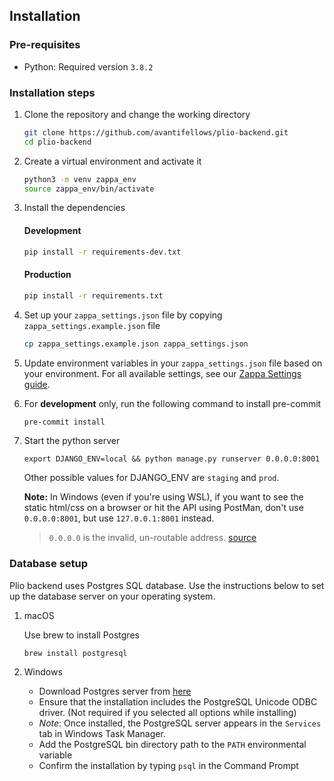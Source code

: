 ## Installation


### Pre-requisites
- Python: Required version `3.8.2`


### Installation steps
1. Clone the repository and change the working directory
    ```sh
    git clone https://github.com/avantifellows/plio-backend.git
    cd plio-backend
    ```
2. Create a virtual environment and activate it
    ```sh
    python3 -m venv zappa_env
    source zappa_env/bin/activate
    ```
3. Install the dependencies
    #### Development
    ```sh
    pip install -r requirements-dev.txt
    ```

    #### Production
    ```sh
    pip install -r requirements.txt
    ```

4. Set up your `zappa_settings.json` file by copying `zappa_settings.example.json` file
    ```sh
    cp zappa_settings.example.json zappa_settings.json
    ```
5. Update environment variables in your `zappa_settings.json` file based on your environment. For all available settings, see our [Zappa Settings guide](ZAPPA-SETTINGS.md).
6. For **development** only, run the following command to install pre-commit
    ```sh
    pre-commit install
    ```
7. Start the python server
    ```
    export DJANGO_ENV=local && python manage.py runserver 0.0.0.0:8001
    ```

    Other possible values for DJANGO_ENV are `staging` and `prod`.

    **Note:** In Windows (even if you're using WSL), if you want to see the static html/css on a browser or hit the API using PostMan, don't use `0.0.0.0:8001`, but use `127.0.0.1:8001` instead.
    > `0.0.0.0` is the invalid, un-routable address. [source](https://news.ycombinator.com/item?id=18978357)

### Database setup
Plio backend uses Postgres SQL database. Use the instructions below to set up the database server on your operating system.

1. macOS

    Use brew to install Postgres
    ```
    brew install postgresql
    ```

2. Windows
    - Download Postgres server from [here](https://www.enterprisedb.com/downloads/postgres-postgresql-downloads)
    - Ensure that the installation includes the PostgreSQL Unicode ODBC driver. (Not required if you selected all options while installing)
    - _Note_: Once installed, the PostgreSQL server appears in the `Services` tab in Windows Task Manager.
    - Add the PostgreSQL bin directory path to the `PATH` environmental variable
    - Confirm the installation by typing `psql` in the Command Prompt
